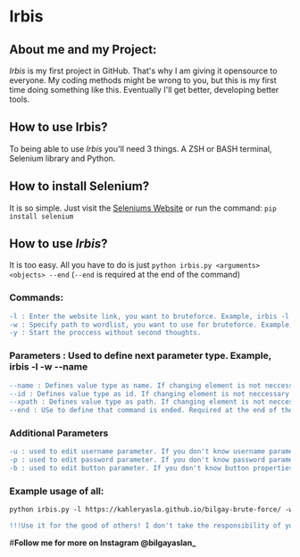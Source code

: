 # Irbis
## About me and my Project:
_Irbis_ is my first project in GitHub. That's why I am giving it opensource to everyone. My coding methods might be wrong to you, but this is my first time doing something like this. Eventually I'll get better, developing better tools. 

## How to use Irbis?
To being able to use _Irbis_ you'll need 3 things. A ZSH or BASH terminal, Selenium library and Python.

## How to install **Selenium**?
It is so simple. Just visit the [Seleniums Website](https://pypi.org/project/selenium/) or run the command:
```pip install selenium```

## How to use _Irbis_?
It is too easy. All you have to do is just `python irbis.py <arguments> <objects> --end` (`--end` is required at the end of the command)

### Commands: 
```diff
-l : Enter the website link, you want to bruteforce. Example, irbis -l https://www.google.com/
-w : Specify path to wordlist, you want to use for bruteforce. Example, irbis -w ./wordlist.txt
-y : Start the proccess without second thoughts.
```
### Parameters : Used to define next parameter type. Example, irbis -l <link> -w <wordlist> --name <additional parameter> <value>
```diff
--name : Defines value type as name. If changing element is not neccessary or if you have no info, then don't use this!
--id : Defines value type as id. If changing element is not neccessary or if you have no info, then don't use this!
--xpath : Defines value type as path. If changing element is not neccessary or if you have no info, then don't use this!
--end : USe to define that command is ended. Required at the end of the run comman!!
```
### Additional Parameters
```diff
-u : used to edit username parameter. If you don't know username parameter, don't use it! @@
-p : used to edit password parameter. If you don't know password parameter, don't use it! @@
-b : used to edit button parameter. If you don't know button properties, don't use it! @@
```

### Example usage of all: 
```diff
python irbis.py -l https://kahleryasla.github.io/bilgay-brute-force/ -w ./common.txt -y --name -u username -p password --xpath -b /html/body/div/form/button --end
```

```diff
!!!Use it for the good of others! I don't take the responsibility of your actions!!!
```
#**Follow me for more on Instagram @bilgayaslan_**
